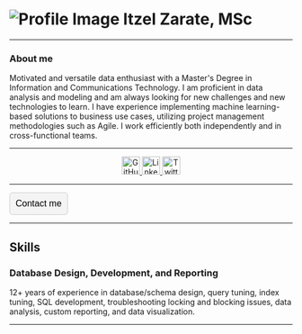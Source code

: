 

# ![Profile Image](profile-image-url.jpg) Itzel Zarate, **MSc**

---

### About me

Motivated and versatile data enthusiast with a Master's Degree in Information and Communications Technology. I am proficient in data analysis and modeling and am always looking for new challenges and new technologies to learn. I have experience implementing machine learning-based solutions to business use cases, utilizing project management methodologies such as Agile. I work efficiently both independently and in cross-functional teams.

---

<!-- Social Media Links -->
<div style="text-align: center;">
  <a href="https://github.com/your-github-username">
    <img src="github-icon-url.png" alt="GitHub" width="32" height="32">
  </a>
  <a href="https://linkedin.com/in/your-linkedin-username](https://www.linkedin.com/in/zarateitzel">
    <img src="linkedin-icon-url.png" alt="LinkedIn" width="32" height="32">
  </a>
  <a href="https://twitter.com/your-twitter-handle">
    <img src="twitter-icon-url.png" alt="Twitter" width="32" height="32">
  </a>
</div>

---

<a href="mailto:izaratez@outlook.com">
  <button style="background-color: #f4f4f4; border: 1px solid #ccc; padding: 10px; font-size: 16px; cursor: pointer; border-radius: 5px;">Contact me</button>
</a>

---

## Skills

### Database Design, Development, and Reporting

12+ years of experience in database/schema design, query tuning, index tuning, SQL development, troubleshooting locking and blocking issues, data analysis, custom reporting, and data visualization.

---
